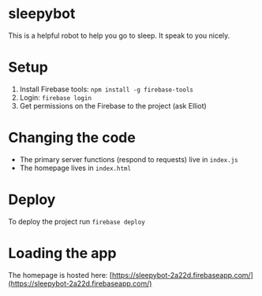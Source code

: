 # sleepybot

This is a helpful robot to help you go to sleep.  It speak to
you nicely.

# Setup

1. Install Firebase tools: `npm install -g firebase-tools`
2. Login: `firebase login`
2. Get permissions on the Firebase to the project (ask Elliot)

# Changing the code

- The primary server functions (respond to requests) live in `index.js`
- The homepage lives in `index.html`

# Deploy

To deploy the project run `firebase deploy`

# Loading the app

The homepage is hosted here:
[https://sleepybot-2a22d.firebaseapp.com/](https://sleepybot-2a22d.firebaseapp.com/)
